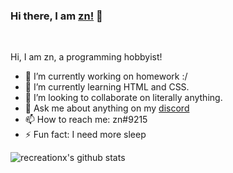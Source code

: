 ### Hi there, I am [zn!](https://recreationx.github.io/) 👋
<br />

Hi, I am zn, a programming hobbyist!

- 🔭 I’m currently working on homework :/
- 🌱 I’m currently learning HTML and CSS.
- 👯 I’m looking to collaborate on literally anything.
- 💬 Ask me about anything on my [discord](https://discord.gg/N4TNrud)
- 📫 How to reach me: zn#9215
- ⚡ Fun fact: I need more sleep

![recreationx's github stats](https://github-readme-stats.vercel.app/api?username=recreationx)
